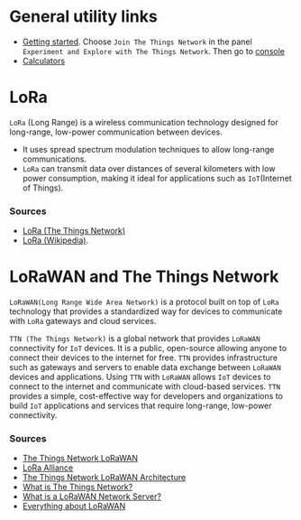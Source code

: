 # General utility links
- [Getting started](https://www.thethingsnetwork.org/get-started). Choose `Join The Things Network` in the panel `Experiment and Explore with The Things Network`. Then go to [console](https://console.cloud.thethings.network/)
- [Calculators](https://loratools.nl/#/)

# LoRa

`LoRa` (Long Range) is a wireless communication technology designed for long-range, low-power communication between devices. 

- It uses spread spectrum modulation techniques to allow long-range communications.
- `LoRa` can transmit data over distances of several kilometers with low power consumption, making it ideal for applications such as `IoT`(Internet of Things).

### Sources
- [LoRa (The Things Network)](https://www.thethingsnetwork.org/docs/lorawan/what-is-lorawan/)
- [LoRa (Wikipedia)](https://en.wikipedia.org/wiki/LoRa).

# LoRaWAN and The Things Network
`LoRaWAN(Long Range Wide Area Network)` is a protocol built on top of `LoRa` technology that provides a standardized way for devices to communicate with `LoRa` gateways and cloud services.

`TTN (The Things Network)` is a global network that provides `LoRaWAN` connectivity for `IoT` devices. 
It is a public, open-source allowing anyone to connect their devices to the internet for free. 
`TTN` provides infrastructure such as gateways and servers to enable data exchange between `LoRaWAN` devices and applications.
Using `TTN` with `LoRaWAN` allows `IoT` devices to connect to the internet and communicate with cloud-based services. 
`TTN` provides a simple, cost-effective way for developers and organizations to build `IoT` applications and services that require long-range, low-power connectivity. 

### Sources
- [The Things Network LoRaWAN](https://www.thethingsnetwork.org/docs/lorawan/)
- [LoRa Alliance](https://lora-alliance.org/about-lorawan/)
- [The Things Network LoRaWAN Architecture](https://www.thethingsnetwork.org/docs/lorawan/architecture/)
- [What is The Things Network?](https://youtu.be/4j0h4jg5Vrg?t=36)
- [What is a LoRaWAN Network Server?](https://youtu.be/GFcLsIRvvsY)
- [Everything about LoRaWAN](https://www.youtube.com/watch?v=ZsVhYiX4_6o)
